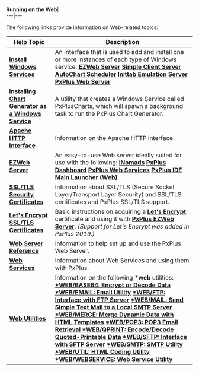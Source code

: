 # 

**Running on the Web**|   
---|---  
  
The following links provide information on Web-related topics:

**Help Topic** |  **Description**  
---|---  
**[Install Windows Services](Install%20Windows%20Services.md)** |  An interface that is used to add and install one or more instances of each type of Windows service: **[EZWeb Server](EZWebServer/EZweb%20Introduction.md)** **[Simple Client Server](simplecs/clienthost.md)** **[AutoChart Scheduler](Chart%20Image%20Utilities/Installing%20Chart%20Generator%20as%20a%20Windows%20Service/Overview.md)** **[Inittab Emulation Server](utilities/winutl_service.md)** **[PxPlus Web Server](Web%20Server%20Reference/Setting%20Up%20PxPlus%20Web%20Server/Introduction.md)**  
**[Installing Chart Generator as a Windows Service](Chart%20Image%20Utilities/Installing%20Chart%20Generator%20as%20a%20Windows%20Service/Overview.md)** |  A utility that creates a Windows Service called PxPlusCharts, which will spawn a background task to run the PxPlus Chart Generator.  
**[Apache HTTP Interface](apache.md)** |  Information on the Apache HTTP interface.  
**[EZWeb Server](EZWebServer/EZweb%20Introduction.md)** |  An easy-to-use Web server ideally suited for use with the following: **[iNomads](iNOMADS/iNOMADS%20Introduction.md)** **[PxPlus Dashboard](PxPlus%20Dashboard/Overview.md)** **[PxPlus Web Services](PxPlus%20Web%20Services.md)** **[PxPlus IDE Main Launcher (Web)](PxPlus%20IDE/IDE%20Main%20Launcher_Web.md)**  
**[SSL/TLS Security Certificates](ssl_tls_certificates.md)** |  Information about SSL/TLS (Secure Socket Layer/Transport Layer Security) and SSL/TLS certificates and PxPlus SSL/TLS support.  
**[Let's Encrypt SSL/TLS Certificates](letsencrypt.md)** |  Basic instructions on acquiring a **[Let's Encrypt](https://letsencrypt.org/)** certificate and using it with **[PxPlus EZWeb Server](EZWebServer/EZweb%20Introduction.md)**. _(Support for Let's Encrypt was added in PxPlus 2019.)_  
**[Web Server Reference](Web%20Server%20Reference/Introduction.md)** |  Information to help set up and use the PxPlus Web Server.  
**[Web Services](Web%20Services/Overview.md)** |  Information about Web Services and using them with PxPlus.  
**[Web Utilities](Web%20Utilities/Introduction.md)** |  Information on the following ***web** utilities: **[*WEB/BASE64: Encrypt or Decode Data](Web%20Server%20Reference/Setting%20Up%20PxPlus%20Web%20Server/PxPlus%20Web%20Server%20Utilities/Encrypt%20or%20Decode%20Data.md)** **[*WEB/EMAIL: Email Utility](Web%20Utilities/Email%20Utility/Overview.md)** **[*WEB/FTP: Interface with FTP Server](Web%20Utilities/Interface%20with%20FTP%20Server.md)** **[*WEB/MAIL: Send Simple Text Mail to a Local SMTP Server](Web%20Server%20Reference/Setting%20Up%20PxPlus%20Web%20Server/PxPlus%20Web%20Server%20Utilities/Send%20Mail%20to%20a%20Local%20SMTP%20Server.md)** **[*WEB/MERGE: Merge Dynamic Data with HTML Templates](Web%20Server%20Reference/Setting%20Up%20PxPlus%20Web%20Server/PxPlus%20Web%20Server%20Utilities/Merge%20Dynamic%20Data%20with%20HTML%20Templates.md)** **[*WEB/POP3: POP3 Email Retrieval](Web%20Utilities/Pop3%20Email%20Retrieval.md)** **[*WEB/QPRINT: Encode/Decode Quoted-Printable Data](Web%20Utilities/Encode%20Quoted%20Printable%20Data.md)** **[*WEB/SFTP: Interface with SFTP Server](Web%20Utilities/Interface%20with%20SFTP%20Server.md)** **[*WEB/SMTP: SMTP Utility](Web%20Utilities/SMTP%20Utility/Overview.md)** **[*WEB/UTIL: HTML Coding Utility](Web%20Server%20Reference/Setting%20Up%20PxPlus%20Web%20Server/PxPlus%20Web%20Server%20Utilities/HTML%20Coding%20Utility.md)** **[*WEB/WEBSERVICE: Web Service Utility](Web%20Utilities/Web%20Service%20Utility.md)**

